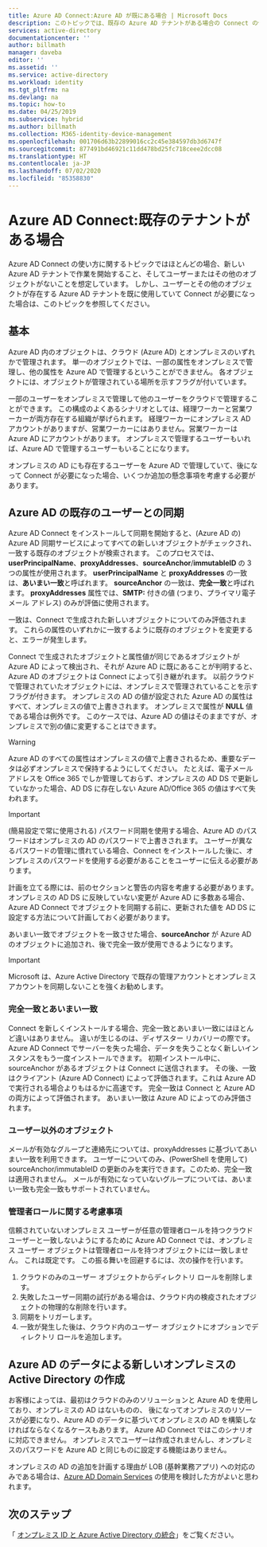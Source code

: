 ```yaml
---
title: Azure AD Connect:Azure AD が既にある場合 | Microsoft Docs
description: このトピックでは、既存の Azure AD テナントがある場合の Connect の使い方を説明します。
services: active-directory
documentationcenter: ''
author: billmath
manager: daveba
editor: ''
ms.assetid: ''
ms.service: active-directory
ms.workload: identity
ms.tgt_pltfrm: na
ms.devlang: na
ms.topic: how-to
ms.date: 04/25/2019
ms.subservice: hybrid
ms.author: billmath
ms.collection: M365-identity-device-management
ms.openlocfilehash: 001706d63b22899016cc2c45e384597db3d6747f
ms.sourcegitcommit: 877491bd46921c11dd478bd25fc718ceee2dcc08
ms.translationtype: HT
ms.contentlocale: ja-JP
ms.lasthandoff: 07/02/2020
ms.locfileid: "85358830"
---
```

# <a name="azure-ad-connect-when-you-have-an-existent-tenant"></a>Azure AD Connect:既存のテナントがある場合
Azure AD Connect の使い方に関するトピックではほとんどの場合、新しい Azure AD テナントで作業を開始すること、そしてユーザーまたはその他のオブジェクトがないことを想定しています。 しかし、ユーザーとその他のオブジェクトが存在する Azure AD テナントを既に使用していて Connect が必要になった場合は、このトピックを参照してください。

## <a name="the-basics"></a>基本
Azure AD 内のオブジェクトは、クラウド (Azure AD) とオンプレミスのいずれかで管理されます。 単一のオブジェクトでは、一部の属性をオンプレミスで管理し、他の属性を Azure AD で管理するということができません。 各オブジェクトには、オブジェクトが管理されている場所を示すフラグが付いています。

一部のユーザーをオンプレミスで管理して他のユーザーをクラウドで管理することができます。 この構成のよくあるシナリオとしては、経理ワーカーと営業ワーカーが両方存在する組織が挙げられます。 経理ワーカーにオンプレミス AD アカウントがありますが、営業ワーカーにはありません。営業ワーカーは Azure AD にアカウントがあります。 オンプレミスで管理するユーザーもいれば、Azure AD で管理するユーザーもいることになります。

オンプレミスの AD にも存在するユーザーを Azure AD で管理していて、後になって Connect が必要になった場合、いくつか追加の懸念事項を考慮する必要があります。

## <a name="sync-with-existing-users-in-azure-ad"></a>Azure AD の既存のユーザーとの同期
Azure AD Connect をインストールして同期を開始すると、(Azure AD の) Azure AD 同期サービスによってすべての新しいオブジェクトがチェックされ、一致する既存のオブジェクトが検索されます。 このプロセスでは、**userPrincipalName**、**proxyAddresses**、**sourceAnchor**/**immutableID** の 3 つの属性が使用されます。 **userPrincipalName** と **proxyAddresses** の一致は、**あいまい一致**と呼ばれます。 **sourceAnchor** の一致は、**完全一致**と呼ばれます。 **proxyAddresses** 属性では、**SMTP:** 付きの値 (つまり、プライマリ電子メール アドレス) のみが評価に使用されます。

一致は、Connect で生成された新しいオブジェクトについてのみ評価されます。 これらの属性のいずれかに一致するように既存のオブジェクトを変更すると、エラーが発生します。

Connect で生成されたオブジェクトと属性値が同じであるオブジェクトが Azure AD によって検出され、それが Azure AD に既にあることが判明すると、Azure AD のオブジェクトは Connect によって引き継がれます。 以前クラウドで管理されていたオブジェクトには、オンプレミスで管理されていることを示すフラグが付きます。 オンプレミスの AD の値が設定された Azure AD の属性はすべて、オンプレミスの値で上書きされます。 オンプレミスで属性が **NULL** 値である場合は例外です。 このケースでは、Azure AD の値はそのままですが、オンプレミスで別の値に変更することはできます。

> [!WARNING]
> Azure AD のすべての属性はオンプレミスの値で上書きされるため、重要なデータは必ずオンプレミスで保持するようにしてください。 たとえば、電子メール アドレスを Office 365 でしか管理しておらず、オンプレミスの AD DS で更新していなかった場合、AD DS に存在しない Azure AD/Office 365 の値はすべて失われます。

> [!IMPORTANT]
> (簡易設定で常に使用される) パスワード同期を使用する場合、Azure AD のパスワードはオンプレミスの AD のパスワードで上書きされます。 ユーザーが異なるパスワードの管理に慣れている場合、Connect をインストールした後に、オンプレミスのパスワードを使用する必要があることをユーザーに伝える必要があります。

計画を立てる際には、前のセクションと警告の内容を考慮する必要があります。 オンプレミスの AD DS に反映していない変更が Azure AD に多数ある場合、Azure AD Connect でオブジェクトを同期する前に、更新された値を AD DS に設定する方法について計画しておく必要があります。

あいまい一致でオブジェクトを一致させた場合、**sourceAnchor** が Azure AD のオブジェクトに追加され、後で完全一致が使用できるようになります。

>[!IMPORTANT]
> Microsoft は、Azure Active Directory で既存の管理アカウントとオンプレミス アカウントを同期しないことを強くお勧めします。

### <a name="hard-match-vs-soft-match"></a>完全一致とあいまい一致
Connect を新しくインストールする場合、完全一致とあいまい一致にはほとんど違いはありません。 違いが生じるのは、ディザスター リカバリーの際です。 Azure AD Connect でサーバーを失った場合、データを失うことなく新しいインスタンスをもう一度インストールできます。 初期インストール中に、sourceAnchor があるオブジェクトは Connect に送信されます。 その後、一致はクライアント (Azure AD Connect) によって評価されます。これは Azure AD で実行される場合よりもはるかに高速です。 完全一致は Connect と Azure AD の両方によって評価されます。 あいまい一致は Azure AD によってのみ評価されます。

### <a name="other-objects-than-users"></a>ユーザー以外のオブジェクト
メールが有効なグループと連絡先については、proxyAddresses に基づいてあいまい一致を利用できます。 ユーザーについてのみ、(PowerShell を使用して) sourceAnchor/immutableID の更新のみを実行できます。このため、完全一致は適用されません。 メールが有効になっていないグループについては、あいまい一致も完全一致もサポートされていません。

### <a name="admin-role-considerations"></a>管理者ロールに関する考慮事項
信頼されていないオンプレミス ユーザーが任意の管理者ロールを持つクラウド ユーザーと一致しないようにするために Azure AD Connect では、オンプレミス ユーザー オブジェクトは管理者ロールを持つオブジェクトには一致しません。 これは既定です。 この振る舞いを回避するには、次の操作を行います。

1.  クラウドのみのユーザー オブジェクトからディレクトリ ロールを削除します。
2.  失敗したユーザー同期の試行がある場合は、クラウド内の検疫されたオブジェクトの物理的な削除を行います。
3.  同期をトリガーします。
4.  一致が発生した後は、クラウド内のユーザー オブジェクトにオプションでディレクトリ ロールを追加します。



## <a name="create-a-new-on-premises-active-directory-from-data-in-azure-ad"></a>Azure AD のデータによる新しいオンプレミスの Active Directory の作成
お客様によっては、最初はクラウドのみのソリューションと Azure AD を使用しており、オンプレミスの AD はないものの、 後になってオンプレミスのリソースが必要になり、Azure AD のデータに基づいてオンプレミスの AD を構築しなければならなくなるケースもあります。 Azure AD Connect ではこのシナリオに対応できません。 オンプレミスでユーザーは作成されませんし、オンプレミスのパスワードを Azure AD と同じものに設定する機能はありません。

オンプレミスの AD の追加を計画する理由が LOB (基幹業務アプリ) への対応のみである場合は、[Azure AD Domain Services](../../active-directory-domain-services/index.yml) の使用を検討した方がよいと思われます。

## <a name="next-steps"></a>次のステップ
「 [オンプレミス ID と Azure Active Directory の統合](whatis-hybrid-identity.md)」をご覧ください。
